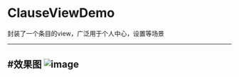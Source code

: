 # ClauseViewDemo
封装了一个条目的view，广泛用于个人中心，设置等场景


---------------------------------------------------------------------------------------------------
#效果图
![image](https://github.com/lixiaohui8636/ClauseViewDemo/blob/master/snashot.png)  
---------------------------------------------------------------------------------------------------
